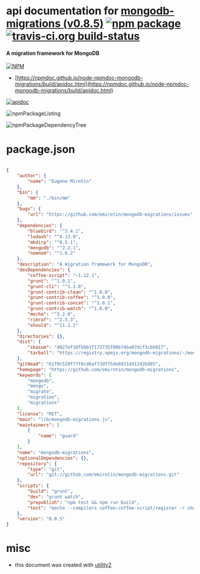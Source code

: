 # api documentation for  [mongodb-migrations (v0.8.5)](https://github.com/emirotin/mongodb-migrations)  [![npm package](https://img.shields.io/npm/v/npmdoc-mongodb-migrations.svg?style=flat-square)](https://www.npmjs.org/package/npmdoc-mongodb-migrations) [![travis-ci.org build-status](https://api.travis-ci.org/npmdoc/node-npmdoc-mongodb-migrations.svg)](https://travis-ci.org/npmdoc/node-npmdoc-mongodb-migrations)
#### A migration framework for MongoDB

[![NPM](https://nodei.co/npm/mongodb-migrations.png?downloads=true&downloadRank=true&stars=true)](https://www.npmjs.com/package/mongodb-migrations)

- [https://npmdoc.github.io/node-npmdoc-mongodb-migrations/build/apidoc.html](https://npmdoc.github.io/node-npmdoc-mongodb-migrations/build/apidoc.html)

[![apidoc](https://npmdoc.github.io/node-npmdoc-mongodb-migrations/build/screenCapture.buildCi.browser.%252Ftmp%252Fbuild%252Fapidoc.html.png)](https://npmdoc.github.io/node-npmdoc-mongodb-migrations/build/apidoc.html)

![npmPackageListing](https://npmdoc.github.io/node-npmdoc-mongodb-migrations/build/screenCapture.npmPackageListing.svg)

![npmPackageDependencyTree](https://npmdoc.github.io/node-npmdoc-mongodb-migrations/build/screenCapture.npmPackageDependencyTree.svg)



# package.json

```json

{
    "author": {
        "name": "Eugene Mirotin"
    },
    "bin": {
        "mm": "./bin/mm"
    },
    "bugs": {
        "url": "https://github.com/emirotin/mongodb-migrations/issues"
    },
    "dependencies": {
        "bluebird": "^3.4.1",
        "lodash": "^4.13.0",
        "mkdirp": "^0.5.1",
        "mongodb": "^2.2.1",
        "nomnom": "^1.6.2"
    },
    "description": "A migration framework for MongoDB",
    "devDependencies": {
        "coffee-script": "~1.12.1",
        "grunt": "^1.0.1",
        "grunt-cli": "^1.2.0",
        "grunt-contrib-clean": "^1.0.0",
        "grunt-contrib-coffee": "^1.0.0",
        "grunt-contrib-concat": "^1.0.1",
        "grunt-contrib-watch": "^1.0.0",
        "mocha": "^3.2.0",
        "rimraf": "^2.5.3",
        "should": "^11.1.2"
    },
    "directories": {},
    "dist": {
        "shasum": "d027ef10fbb01f173735f00b74ba07dcf3cbb017",
        "tarball": "https://registry.npmjs.org/mongodb-migrations/-/mongodb-migrations-0.8.5.tgz"
    },
    "gitHead": "61f9c520f77f6cd6af73df75de6921dd1192bd85",
    "homepage": "https://github.com/emirotin/mongodb-migrations",
    "keywords": [
        "mongodb",
        "mongo",
        "migrate",
        "migration",
        "migrations"
    ],
    "license": "MIT",
    "main": "lib/mongodb-migrations.js",
    "maintainers": [
        {
            "name": "guard"
        }
    ],
    "name": "mongodb-migrations",
    "optionalDependencies": {},
    "repository": {
        "type": "git",
        "url": "git://github.com/emirotin/mongodb-migrations.git"
    },
    "scripts": {
        "build": "grunt",
        "dev": "grunt watch",
        "prepublish": "npm test && npm run build",
        "test": "mocha --compilers coffee:coffee-script/register -r should"
    },
    "version": "0.8.5"
}
```



# misc
- this document was created with [utility2](https://github.com/kaizhu256/node-utility2)
